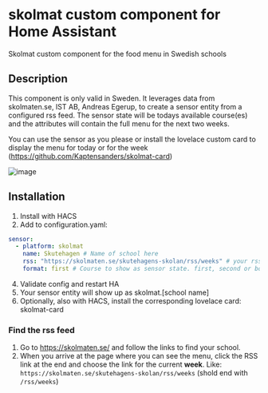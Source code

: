 # skolmat custom component for Home Assistant
Skolmat custom component for the food menu in Swedish schools

## Description
This component is only valid in Sweden. It leverages data from skolmaten.se, IST AB, Andreas Egerup, to create a sensor entity from a configured rss feed.
The sensor state will be todays available course(es) and the attributes will contain the full menu for the next two weeks.

You can use the sensor as you please or install the lovelace custom card to display the menu for today or for the week (https://github.com/Kaptensanders/skolmat-card)

![image](https://user-images.githubusercontent.com/24979195/154963878-013bb9c0-80df-4449-9a8e-dc54ef0a3271.png)

## Installation
1. Install with HACS
2. Add to configuration.yaml:
```yaml
sensor:
  - platform: skolmat
    name: Skutehagen # Name of school here
    rss: "https://skolmaten.se/skutehagens-skolan/rss/weeks" # your rss here
    format: first # Course to show as sensor state. first, second or both (will be separated with |)
```
4. Validate config and restart HA
5. Your sensor entity will show up as skolmat.[school name]
3. Optionally, also with HACS, install the corresponding lovelace card: skolmat-card 

### Find the rss feed
1. Go to https://skolmaten.se/ and follow the links to find your school.
2. When you arrive at the page where you can see the menu, click the RSS link at the end and choose the link for the current **week**.
  Like: `https://skolmaten.se/skutehagens-skolan/rss/weeks` (shold end with `/rss/weeks`)
  
